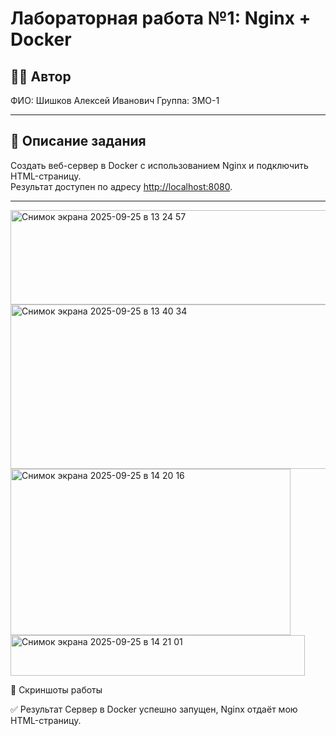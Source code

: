 # Лабораторная работа №1: Nginx + Docker

## 👩‍💻 Автор
ФИО: Шишков Алексей Иванович
Группа: 3МО-1

---

## 📌 Описание задания
Создать веб-сервер в Docker с использованием Nginx и подключить HTML-страницу.  
Результат доступен по адресу [http://localhost:8080](http://localhost:8080).

---

<img width="510" height="151" alt="Снимок экрана 2025-09-25 в 13 24 57" src="https://github.com/user-attachments/assets/55fcd7e8-64b2-4708-85f5-78bd46420fb7" />
<img width="618" height="263" alt="Снимок экрана 2025-09-25 в 13 40 34" src="https://github.com/user-attachments/assets/15f46d9d-cfe6-457e-9518-2eec5bfdf383" />
<img width="448" height="266" alt="Снимок экрана 2025-09-25 в 14 20 16" src="https://github.com/user-attachments/assets/c2ca82e3-6ad5-4996-a29c-d12324a0ffea" />
<img width="471" height="65" alt="Снимок экрана 2025-09-25 в 14 21 01" src="https://github.com/user-attachments/assets/07adca96-8cb6-45be-b5c7-744843caf58f" />

📸 Скриншоты работы


✅ Результат
Сервер в Docker успешно запущен, Nginx отдаёт мою HTML-страницу.
